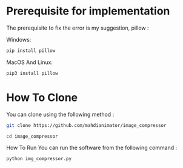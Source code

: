# Prerequisite for implementation
The prerequisite to fix the error is my suggestion, pillow :

Windows:
```bash
pip install pillow
```
MacOS And Linux:
```bash
pip3 install pillow
```
# How To Clone
You can clone using the following method :
```bash
git clone https://github.com/mahdianimator/image_compressor
```
```bash
cd image_compressor
```
How To Run
You can run the software from the following command :
```bash
python img_compressor.py
```

